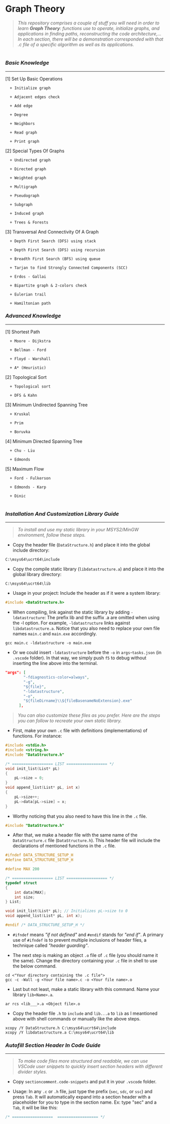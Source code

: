 # **Graph Theory**

> _This repository comprises a couple of stuff you will need in order to learn **Graph Theory**: functions use to operate, initialize graphs, and applications in finding paths, reconstructing the code architecture,... In each section, there will be a demonstration corresponded with that .c file of a specific algorithm as well as its applications._

#

### ***Basic Knowledge***
---

[1] Set Up Basic Operations

      + Initialize graph

      + Adjacent edges check

      + Add edge

      + Degree

      + Neighbors

      + Read graph

      + Print graph

[2] Special Types Of Graphs
      
      + Undirected graph

      + Directed graph

      + Weighted graph

      + Multigraph 

      + Pseudograph

      + Subgraph

      + Induced graph

      + Trees & Forests

[3] Transversal And Connectivity Of A Graph
      
      + Depth First Search (DFS) using stack

      + Depth First Search (DFS) using recursion

      + Breadth First Search (BFS) using queue

      + Tarjan to find Strongly Connected Components (SCC)

      + Erdos - Gallai

      + Bipartite graph & 2-colors check

      + Eulerian trail 

      + Hamiltonian path 

### ***Advanced Knowledge***
---

[1] Shortest Path

      + Moore - Dijkstra

      + Bellman - Ford

      + Floyd - Warshall

      + A* (Heuristic)

[2] Topological Sort

      + Topological sort

      + DFS & Kahn

[3] Minimum Undirected Spanning Tree

      + Kruskal

      + Prim

      + Boruvka

[4] Minimum Directed Spanning Tree

      + Chu - Liu

      + Edmonds

[5] Maximum Flow

      + Ford - Fulkerson

      + Edmonds - Karp

      + Dinic

#

### ***Installation And Customization Library Guide***
---

> _To install and use my static library in your MSYS2/MinGW environment, follow these steps._

- Copy the header file (`DataStructure.h`) and place it into the global include directory:  
```
C:\msys64\ucrt64\include
```

- Copy the compile static library (`libdatastructure.a`) and place it into the global library directory:  
```
C:\msys64\ucrt64\lib
```

- Usage in your project: Include the header as if it were a system library:  
```c
#include <DataStructure.h>
```

- When compiling, link against the static library by adding `-ldatastructure`: The prefix lib and the suffix .a are omitted when using the -l option. For example, `-ldatastructure` links against `libdatastructure.a`. Notice that you also need to replace your own file names `main.c` and `main.exe` accordingly.
```shell
gcc main.c -ldatastructure -o main.exe
```
- Or we could insert `-ldatastructure` before the `-o` in `args`-`tasks.json` (in `.vscode` folder). In that way, we simply push `f5` to debug without inserting the line above into the terminal.
```json
"args": [
        "-fdiagnostics-color=always",
        "-g",
        "${file}",
        "-ldatastructure",
        "-o",
        "${fileDirname}\\${fileBasenameNoExtension}.exe"
      ],
```
> _You can also customize these files as you prefer. Here are the steps you can follow to recreate your own static library._

- First, make your own `.c` file with  definitions (implementations) of functions. For instance:
```c
#include <stdio.h>
#include <string.h>
#include "DataStructure.h"

/* ================== LIST ================== */
void init_list(List* pL)
{
    pL->size = 0;
}
void append_list(List* pL, int x)
{
    pL->size++;
    pL->data[pL->size] = x;
}
```
- Worthy noticing that you also need to have this line in the `.c` file.
```c
#include "DataStructure.h"
```
- After that, we make a header file with the same name of the `DataStructure.c` file (`DataStructure.h`). This header file will include the declarations of mentioned functions in the `.c` file.
```c
#ifndef DATA_STRUCTURE_SETUP_H
#define DATA_STRUCTURE_SETUP_H

#define MAX 200

/* ================== LIST ================== */
typedef struct
{
    int data[MAX];
    int size;
} List;

void init_list(List* pL); // Initializes pL->size to 0
void append_list(List* pL, int x);

#endif /* DATA_STRUCTURE_SETUP_H */
```
- `#ifndef` means _"if not defined"_ and `#endif` stands for _"end if"_. A primary use of `#ifndef` is to prevent multiple inclusions of header files, a technique called _"header guarding"_. 

- The next step is making an object `.o` file of `.c` file (you should name it the same). Change the directory containing your `.c` file in shell to use the below command. 
```shell
cd <"Your directory containing the .c file">
gcc -c -Wall -g <Your file name>.c -o <Your file name>.o
```
- Last but not least, make a static library with this command. Name your library `lib<Name>.a`.
```shell
ar rcs <lib___>.a <Object file>.o
```
- Copy the header file `.h` to `include` and `lib...a` to `lib` as I meantioned above with shell commands or manually like the above steps.
```shell
xcopy /Y DataStructure.h C:\msys64\ucrt64\include
xcopy /Y libdatastructure.a C:\msys64\ucrt64\lib
```

### ***Autofill Section Header In Code Guide***
---

> _To make code files more structured and readable, we can use VSCode user snippets to quickly insert section headers with different divider styles._

- Copy `sectioncomment.code-snippets` and put it in your `.vscode` folder.

- Usage: In any `.c` or `.h` file, just type the prefix (`sec`, `sdc`, or `ssc`) and press `Tab`.
It will automatically expand into a section header with a placeholder for you to type in the section name. Ex: type "sec" and a `Tab`, it will be like this:
```c
/* ==================  ================== */
```
